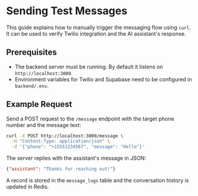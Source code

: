 # Sending Test Messages

This guide explains how to manually trigger the messaging flow using `curl`.
It can be used to verify Twilio integration and the AI assistant's response.

## Prerequisites
- The backend server must be running. By default it listens on `http://localhost:3000`.
- Environment variables for Twilio and Supabase need to be configured in `backend/.env`.

## Example Request
Send a POST request to the `/message` endpoint with the target phone number and the message text:

```bash
curl -X POST http://localhost:3000/message \
  -H "Content-Type: application/json" \
  -d '{"phone": "+15551234567", "message": "Hello"}'
```

The server replies with the assistant's message in JSON:

```json
{"assistant": "Thanks for reaching out!"}
```

A record is stored in the `message_logs` table and the conversation history is updated in Redis.
